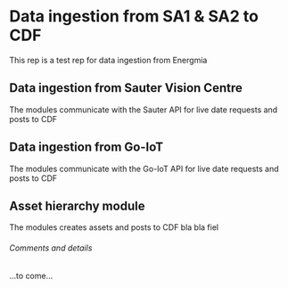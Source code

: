 # Data ingestion from SA1 & SA2 to CDF
This rep is a test rep for data ingestion from Energmia
## Data ingestion from Sauter Vision Centre
The modules communicate with the Sauter API for live date requests and posts to CDF
## Data ingestion from Go-IoT
The modules communicate with the Go-IoT API for live date requests and posts to CDF
## Asset hierarchy module
The modules creates assets and posts to CDF
bla bla fiel

###### Comments and details
...to come...